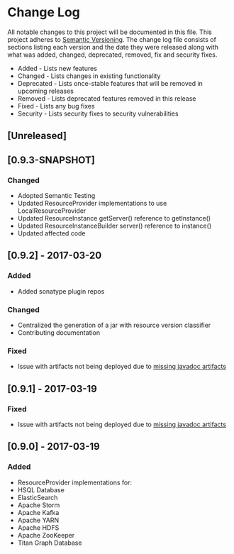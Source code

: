 # Change Log
All notable changes to this project will be documented in this file. This project
adheres to [Semantic Versioning](http://semver.org/). The change log file consists
of sections listing each version and the date they were released along with what
was added, changed, deprecated, removed, fix and security fixes.

- Added - Lists new features
- Changed - Lists changes in existing functionality
- Deprecated -  Lists once-stable features that will be removed in upcoming releases
- Removed - Lists deprecated features removed in this release
- Fixed - Lists any bug fixes
- Security - Lists security fixes to security vulnerabilities

## [Unreleased]

## [0.9.3-SNAPSHOT]
### Changed
- Adopted Semantic Testing
 - Updated ResourceProvider implementations to use LocalResourceProvider 
 - Updated ResourceInstance getServer() reference to getInstance()
 - Updated ResourceInstanceBuilder server() reference to instance()
 - Updated affected code

## [0.9.2] - 2017-03-20
### Added
- Added sonatype plugin repos

### Changed
- Centralized the generation of a jar with resource version classifier
- Contributing documentation

### Fixed
- Issue with artifacts not being deployed due to [missing javadoc artifacts](https://travis-ci.org/testify-project/resources/builds/212759300)

## [0.9.1] - 2017-03-19
### Fixed
- Issue with artifacts not being deployed due to [missing javadoc artifacts](https://travis-ci.org/testify-project/resources/builds/212755133)

## [0.9.0] - 2017-03-19
### Added
- ResourceProvider implementations for:
 - HSQL Database
 - ElasticSearch
 - Apache Storm
 - Apache Kafka
 - Apache YARN
 - Apache HDFS
 - Apache ZooKeeper
 - Titan Graph Database
